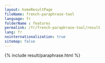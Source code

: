 ```yaml
---
layout: homeResultPage
fileName: french-paraphrase-tool
language: fr
folderName : features
permalink: /fr/french-paraphrase-tool/result
lang: fr
nointernationalization: true
sitemap: false
---
```

{% include result/paraphrase.html %}

<script src="/js/result/paraprashing.js" data-foldername="{{page.folderName}}" data-lang="{{page.lang}}"></script>